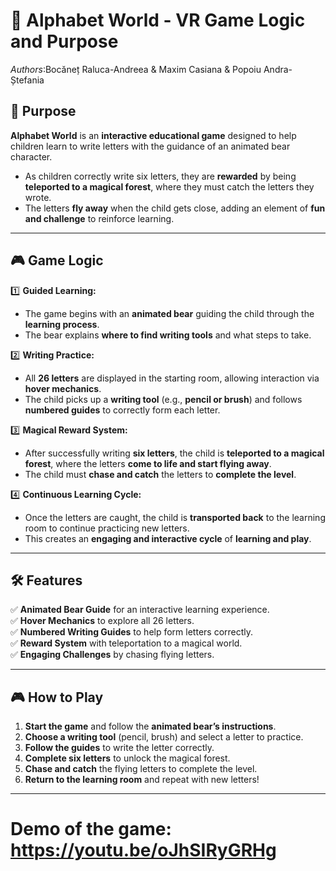 # 📝 Alphabet World - VR Game Logic and Purpose  
*Authors*:Bocăneț Raluca-Andreea & Maxim Casiana & Popoiu Andra-Ștefania

## 🎯 Purpose  

**Alphabet World** is an **interactive educational game** designed to help children learn to write letters with the guidance of an animated bear character.  

- As children correctly write six letters, they are **rewarded** by being **teleported to a magical forest**, where they must catch the letters they wrote.  
- The letters **fly away** when the child gets close, adding an element of **fun and challenge** to reinforce learning.  

---

## 🎮 Game Logic  

1️⃣ **Guided Learning:**  
   - The game begins with an **animated bear** guiding the child through the **learning process**.  
   - The bear explains **where to find writing tools** and what steps to take.  

2️⃣ **Writing Practice:**  
   - All **26 letters** are displayed in the starting room, allowing interaction via **hover mechanics**.  
   - The child picks up a **writing tool** (e.g., **pencil or brush**) and follows **numbered guides** to correctly form each letter.  

3️⃣ **Magical Reward System:**  
   - After successfully writing **six letters**, the child is **teleported to a magical forest**, where the letters **come to life and start flying away**.  
   - The child must **chase and catch** the letters to **complete the level**.  

4️⃣ **Continuous Learning Cycle:**  
   - Once the letters are caught, the child is **transported back** to the learning room to continue practicing new letters.  
   - This creates an **engaging and interactive cycle** of **learning and play**.  

---

## 🛠 Features  

✅ **Animated Bear Guide** for an interactive learning experience.  
✅ **Hover Mechanics** to explore all 26 letters.  
✅ **Numbered Writing Guides** to help form letters correctly.  
✅ **Reward System** with teleportation to a magical world.  
✅ **Engaging Challenges** by chasing flying letters.  

---

## 🎮 How to Play  

1. **Start the game** and follow the **animated bear’s instructions**.  
2. **Choose a writing tool** (pencil, brush) and select a letter to practice.  
3. **Follow the guides** to write the letter correctly.  
4. **Complete six letters** to unlock the magical forest.  
5. **Chase and catch** the flying letters to complete the level.  
6. **Return to the learning room** and repeat with new letters!  

---

#  Demo of the game: https://youtu.be/oJhSIRyGRHg





